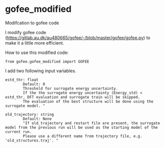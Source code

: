 # gofee_modified
Modifcation to gofee code

I modify gofee code (https://gitlab.au.dk/au480665/gofee/-/blob/master/gofee/gofee.py) to make it a little more efficient. 


How to use this modified code:
```
from gofee.gofee_modified import GOFEE
```

I add two following input variables. 

```
estd_thr: float
        Default: 0
        Threshold for surrogate energy uncertainty. 
        If the the surrogate energy uncertainty (Energy_std) < estd_thr, DFT evaluation and surrogate train will be skipped. 
        The evaluation of the best structure will be done using the surrogate model. "
```

``` 
old_trajectory: string
        Default: None
        "If old_trajectory and restart file are present, the surrogate model from the previous run will be used as the starting model of the current run.
        Please use a different name from trajectory file, e.g. 'old_structures.traj'. "
```
